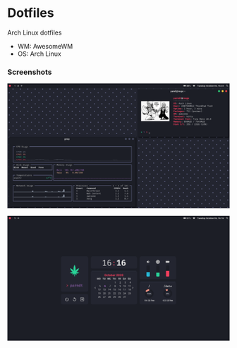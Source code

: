 # Dotfiles

Arch Linux dotfiles

* WM: AwesomeWM
* OS: Arch Linux

### Screenshots

![Screenshot 1](misc/screenshots/screen1.png)

![Screenshot 2](misc/screenshots/screen2.png)

